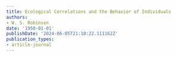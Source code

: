 ```yaml
---
title: Ecological Correlations and the Behavior of Individuals
authors:
- W. S. Robinson
date: '1950-01-01'
publishDate: '2024-06-05T21:10:22.111162Z'
publication_types:
- article-journal
---
```

